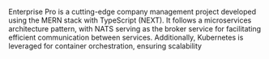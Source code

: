 Enterprise Pro is a cutting-edge company management project developed using the MERN stack with TypeScript (NEXT). It follows a microservices architecture pattern, with NATS serving as the broker service for facilitating efficient communication between services. Additionally, Kubernetes is leveraged for container orchestration, ensuring scalability
